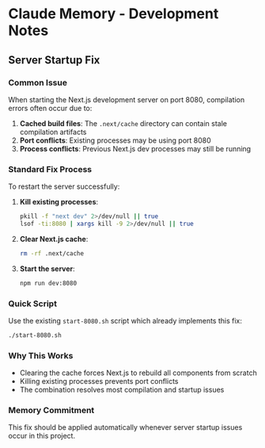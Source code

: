 # Claude Memory - Development Notes

## Server Startup Fix

### Common Issue
When starting the Next.js development server on port 8080, compilation errors often occur due to:

1. **Cached build files**: The `.next/cache` directory can contain stale compilation artifacts
2. **Port conflicts**: Existing processes may be using port 8080
3. **Process conflicts**: Previous Next.js dev processes may still be running

### Standard Fix Process
To restart the server successfully:

1. **Kill existing processes**:
   ```bash
   pkill -f "next dev" 2>/dev/null || true
   lsof -ti:8080 | xargs kill -9 2>/dev/null || true
   ```

2. **Clear Next.js cache**:
   ```bash
   rm -rf .next/cache
   ```

3. **Start the server**:
   ```bash
   npm run dev:8080
   ```

### Quick Script
Use the existing `start-8080.sh` script which already implements this fix:
```bash
./start-8080.sh
```

### Why This Works
- Clearing the cache forces Next.js to rebuild all components from scratch
- Killing existing processes prevents port conflicts
- The combination resolves most compilation and startup issues

### Memory Commitment
This fix should be applied automatically whenever server startup issues occur in this project.
